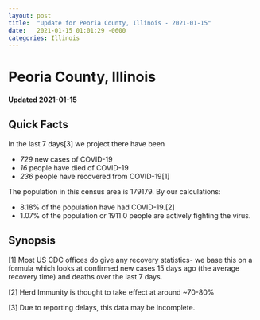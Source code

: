 ```yaml
---
layout: post
title:  "Update for Peoria County, Illinois - 2021-01-15"
date:   2021-01-15 01:01:29 -0600
categories: Illinois
---
```


# Peoria County, Illinois
#### Updated 2021-01-15

## Quick Facts

In the last 7 days[3] we project there have been
- *729* new cases of COVID-19
- *16* people have died of COVID-19
- *236* people have recovered from COVID-19[1]

The population in this census area is 179179. By our calculations:
- 8.18% of the population have had COVID-19.[2]
- 1.07% of the population or 1911.0 people are actively fighting the virus.

## Synopsis




[1] Most US CDC offices do give any recovery statistics- we base this on a formula which looks at confirmed new cases
15 days ago (the average recovery time) and deaths over the last 7 days.

[2] Herd Immunity is thought to take effect at around ~70-80%

[3] Due to reporting delays, this data may be incomplete.
 
    